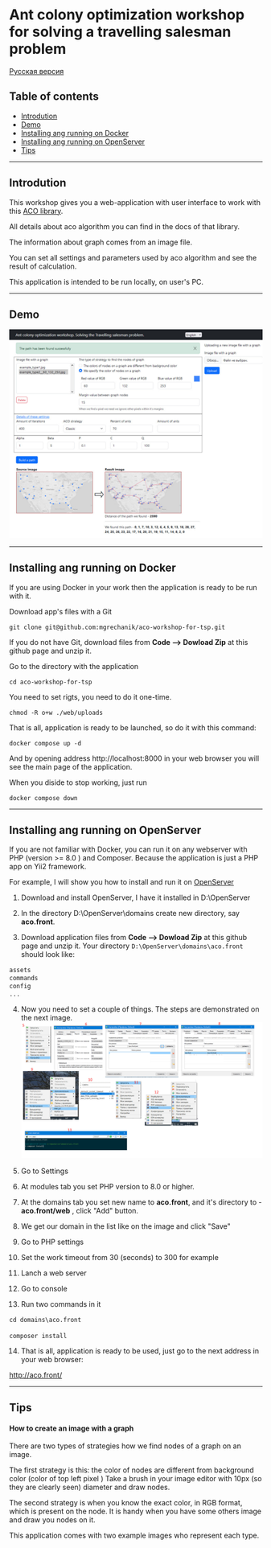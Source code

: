# Ant colony optimization workshop for solving a travelling salesman problem

[Русская версия](docs/README_ru.md)

## Table of contents

* [Introdution](#goal)
* [Demo](#demo)
* [Installing ang running on Docker](#docker)
* [Installing ang running on OpenServer](#openserver)
* [Tips](#tips)


---

## Introdution <span id="goal"></span>

This workshop gives you a web-application with user interface to work with this [ACO library](https://github.com/mgrechanik/ant-colony-optimization).

All details about aco algorithm you can find in the docs of that library.

The information about graph comes from an image file.

You can set all settings and parameters used by aco algorithm and see the result of calculation.

This application is intended to be run locally, on user's PC.

---

## Demo <span id="demo"></span>

![Ant colony optimization workshop](https://raw.githubusercontent.com/mgrechanik/aco-workshop-for-tsp/main/docs/aco_workshop_demo.jpg "Ant colony optimization workshop")



	
---
    
## Installing ang running on Docker <span id="docker"></span>

If you are using Docker in your work then the application is ready to be run with it.


Download app's files with a Git
```
git clone git@github.com:mgrechanik/aco-workshop-for-tsp.git
```

If you do not have Git, download files from **Code --> Dowload Zip** at this github page and unzip it.

Go to the directory with the application
```
cd aco-workshop-for-tsp
```

You need to set rigts, you need to do it one-time.
```
chmod -R o+w ./web/uploads
```

That is all, application is ready to be launched, so do it with this command:
```
docker compose up -d
```

And by opening address http://localhost:8000 in your web browser you will see the main page of the application.

When you diside to stop working, just run

```
docker compose down
```


---

## Installing ang running on OpenServer <span id="openserver"></span>

If you are not familiar with Docker, you can run it on any webserver with PHP (version >= 8.0 ) and Composer.
Because the application is just a PHP app on Yii2 framework.

For example, I will show you how to install and run it on [OpenServer](https://ospanel.io/)

1) Download and install OpenServer, I have it installed in D:\OpenServer

2) In the directory D:\OpenServer\domains create new directory, say **aco.front**.

3) Download application files from **Code --> Dowload Zip** at this github page and unzip it. 
Your directory ```D:\OpenServer\domains\aco.front``` should look like:
```
assets
commands
config
...
```

4) Now you need to set a couple of things. The steps are demonstrated on the next image.
![installing on OpenServer](https://raw.githubusercontent.com/mgrechanik/aco-workshop-for-tsp/main/docs/os_all.jpg "installing on OpenServer")

5) Go to Settings

6) At modules tab you set PHP version to 8.0 or higher.

7) At the domains tab you set new name to **aco.front**, and it's directory to - **aco.front/web** , click "Add" button.

8) We get our domain in the list like on the image and click "Save"

9) Go to PHP settings

10) Set the work timeout from 30 (seconds) to 300 for example

11) Lanch a web server

12) Go to console

13) Run two commands in it
```
cd domains\aco.front

composer install
```

14) That is all, application is ready to be used, just go to the next address in your web browser:

http://aco.front/

---

## Tips <span id="tips"></span>

#### How to create an image with a graph <span id="tips-image-create"></span>

There are two types of strategies how we find nodes of a graph on an image.

The first strategy is this: the color of nodes are different from background color (color of top left pixel )
Take a brush in your image editor with 10px (so they are clearly seen) diameter and draw nodes.

The second strategy is when you know the exact color, in RGB format, which is present on the node.
It is handy when you have some others image and draw you nodes on it.

This application comes with two example images who represent each type.